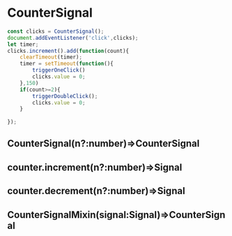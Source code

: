 # CounterSignal

```js
const clicks = CounterSignal();
document.addEventListener('click',clicks);
let timer;
clicks.increment().add(function(count){
	clearTimeout(timer);
	timer = setTimeout(function(){
		triggerOneClick()
		clicks.value = 0;
	},150)
	if(count>=2){
		triggerDoubleClick();
		clicks.value = 0;
	}
	
});
```
## CounterSignal(n?:number)=>CounterSignal

## counter.increment(n?:number)=>Signal

## counter.decrement(n?:number)=>Signal

## CounterSignalMixin(signal:Signal)=>CounterSignal


